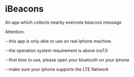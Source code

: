 iBeacons
========

An app which collects nearby evernote beacons message 

Attention:

--this app is only able to use on real iphone machine.

--the operation system requirement is above ios7.0

--first time to use, please open your bluetooth on your iphone

--make sure your iphone supports the LTE Network 
